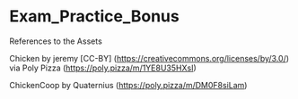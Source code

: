# Exam_Practice_Bonus
 
References to the Assets 

Chicken by jeremy [CC-BY] (https://creativecommons.org/licenses/by/3.0/) via Poly Pizza (https://poly.pizza/m/1YE8U35HXsI)

ChickenCoop by Quaternius (https://poly.pizza/m/DM0F8siLam)
